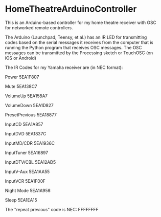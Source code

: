 HomeTheatreArduinoController
============================
This is an Arduino-based controller for my home theatre receiver with OSC for networked remote controllers.

The Arduino (Launchpad, Teensy, et al.) has an IR LED for transmitting codes based on the serial messages it receives from the computer that is running the Python program that receives OSC messages. The OSC messages can be transmitted by the Processing sketch or TouchOSC (on iOS or Android)



The IR Codes for my Yamaha receiver are (in NEC format):

Power		5EA1F807

Mute		5EA138C7

VolumeUp	5EA158A7

VolumeDown	5EA1D827

PresetPrevious	5EA18877

InputCD		5EA1A857

InputDVD	5EA1837C

InputMD/CDR	5EA1936C

InputTuner	5EA16897

InputDTV/CBL	5EA12AD5

InputV-Aux	5EA1AA55

InputVCR	5EA1F00F

Night Mode	5EA1A956

Sleep		5EA1EA15

The "repeat previous" code is NEC: FFFFFFFF
